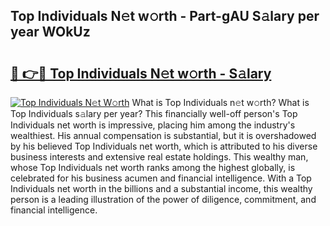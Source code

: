 ## Top Individuals N𝚎t w𝚘rth - Part-gAU S𝚊lary per year WOkUz

# <h2><a href="http://gc1jsm.nevu.top/?p=Top+Individuals">🔗 👉🔴 Top Individuals N𝚎t w𝚘rth - S𝚊lary</a></h2>

[![Top Individuals N𝚎t W𝚘rth](https://i.imgur.com/Oavwk0R.jpeg)](http://gc1jsm.nevu.top/?p=Top+Individuals)
What is Top Individuals n𝚎t w𝚘rth? What is Top Individuals s𝚊lary per year?
This financially well-off person's Top Individuals net worth is impressive, placing him among the industry's wealthiest. His annual compensation is substantial, but it is overshadowed by his believed Top Individuals net worth, which is attributed to his diverse business interests and extensive real estate holdings. This wealthy man, whose Top Individuals net worth ranks among the highest globally, is celebrated for his business acumen and financial intelligence. With a Top Individuals net worth in the billions and a substantial income, this wealthy person is a leading illustration of the power of diligence, commitment, and financial intelligence.
